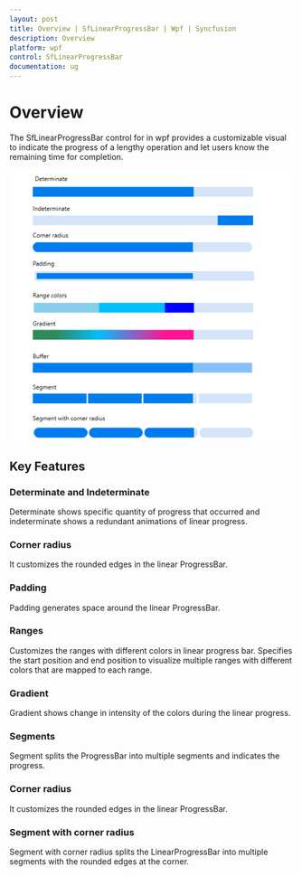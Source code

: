 ```yaml
---
layout: post
title: Overview | SfLinearProgressBar | Wpf | Syncfusion
description: Overview
platform: wpf
control: SfLinearProgressBar
documentation: ug
---
```


# Overview

The SfLinearProgressBar control for in wpf provides a customizable visual to indicate the progress of a lengthy operation and let users know the remaining time for completion.

![SfLinearProgressBar - Overview](Overview_images/Overview.png)

## Key Features

### Determinate and Indeterminate
Determinate shows specific quantity of progress that occurred and indeterminate shows a redundant animations of linear progress.

### Corner radius
It customizes the rounded edges in the linear ProgressBar.

### Padding
Padding generates space around the linear ProgressBar.

### Ranges
Customizes the ranges with different colors in  linear progress bar. Specifies the start position and end position to visualize multiple ranges with     different colors that are mapped to each range.

### Gradient 
Gradient shows change in intensity of the colors during the linear progress.

### Segments
Segment splits the ProgressBar into multiple segments and indicates the progress.

### Corner radius
It customizes the rounded edges in the linear ProgressBar.

### Segment with corner radius
Segment with corner radius splits the LinearProgressBar into multiple segments with the rounded edges at the corner.



